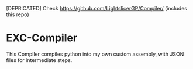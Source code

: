 [DEPRICATED] Check https://github.com/LightslicerGP/Compiler/ (includes this repo)

# EXC-Compiler
This Compiler compiles python into my own custom assembly, with JSON files for intermediate steps.
